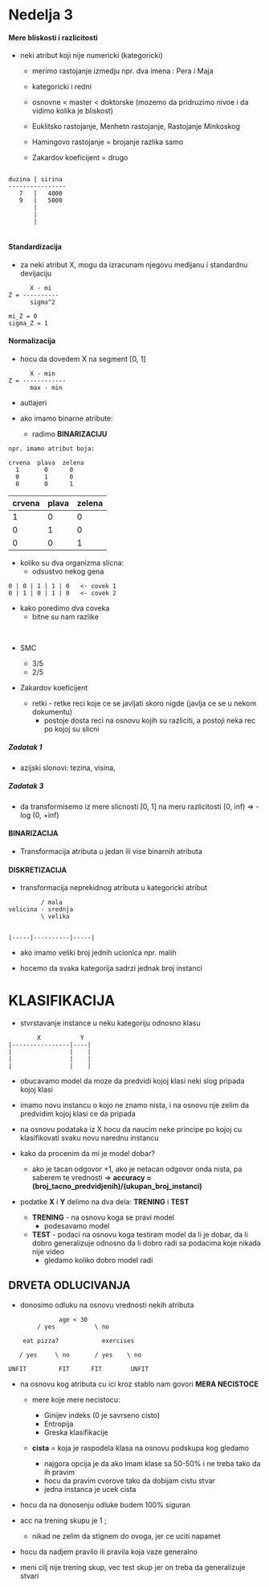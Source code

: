 # Nedelja 3

#### Mere bliskosti i razlicitosti 

- neki atribut koji nije numericki (kategoricki)
  - merimo rastojanje izmedju npr. dva imena : Pera i Maja 
  - kategoricki i redni 
  - osnovne < master < doktorske (mozemo da pridruzimo nivoe i da vidimo kolika je bliskost)

  - Euklitsko rastojanje, Menhetn rastojanje, Rastojanje Minkoskog
  - Hamingovo rastojanje = brojanje razlika samo
  - Zakardov koeficijent = drugo 

```

duzina | sirina
----------------
   7   |   4000
   9   |   5000 
       |
       |
       |


```

#### Standardizacija 
- za neki atribut X, mogu da izracunam njegovu medijanu i standardnu devijaciju 

```
      X - mi
Z = ----------
      sigma^2

mi_Z = 0
sigma_Z = 1

```


#### Normalizacija

- hocu da dovedem X na segment [0, 1]

```
      X - min
Z = ------------
      max - min 

```

- autlajeri 


- ako imamo binarne atribute:
  - radimo **BINARIZACIJU** 
  
```
npr. imamo atribut boja:

crvena  plava  zelena 
  1       0      0
  0       1      0
  0       0      1

```


|crvena | plava | zelena|
|------ |-------|-------|
|  1    |   0   |    0  |
|  0    |   1   |    0  |
|  0    |   0   |    1  |


- koliko su dva organizma slicna:
  - odsustvo nekog gena 


```
0 | 0 | 1 | 1 | 0   <- covek 1
0 | 1 | 0 | 1 | 0   <- covek 2

```
  - kako poredimo dva coveka
    - bitne su nam razlike


<br>


- SMC 
  - $3/5$
  - $2/5$ 

- Zakardov koeficijent 
  - retki - retke reci koje ce se javljati skoro nigde (javlja ce se u nekom dokumentu)
    - postoje dosta reci na osnovu kojih su razliciti, a postoji neka rec po kojoj su slicni

##### Zadatak 1

- azijski slonovi: tezina, visina, 

##### Zadatak 3

- da transformisemo iz mere slicnosti [0, 1] na meru razlicitosti [0, inf) => -log (0, +inf)


#### BINARIZACIJA 
- Transformacija atributa u jedan ili vise binarnih atributa

#### DISKRETIZACIJA
- transformacija neprekidnog atributa u kategoricki atribut

```
         / mala
velicina - srednja
         \ velika 


|-----|----------|-----|

```

- ako imamo veliki broj jednih ucionica npr. malih 

- hocemo da svaka kategorija sadrzi jednak broj instanci 

# KLASIFIKACIJA

- stvrstavanje instance u neku kategoriju odnosno klasu 


```
        X           Y
|----------------|----|
|                |    |
|                |    |
|                |    |

```

- obucavamo model da moze da predvidi kojoj klasi neki slog pripada kojoj klasi 

- imamo novu instancu o kojo ne znamo nista, i na osnovu nje zelim da predvidim kojoj klasi ce da pripada
- na osnovu podataka iz X hocu da naucim neke principe po kojoj cu klasifikovati svaku novu narednu instancu 
- kako da procenim da mi je model dobar?
    - ako je tacan odgovor +1, ako je netacan odgovor onda nista, pa saberem te vrednosti => **accuracy = (broj_tacno_predvidjenih)/(ukupan_broj_instanci)**
    

- podatke **X** i **Y** delimo na dva dela: **TRENING** i **TEST**
    - **TRENING** - na osnovu koga se pravi model
        - podesavamo model
    - **TEST** - podaci na osnovu koga testiram model da li je dobar, da li dobro generalizuje odnosno da li dobro radi sa podacima koje nikada nije video
        - gledamo koliko dobro model radi 


## DRVETA ODLUCIVANJA 
- donosimo odluku na osnovu vrednosti nekih atributa 

```
              age < 30 
        / yes           \ no

    eat pizza?            exercises 

   / yes     \ no       / yes    \ no

UNFIT         FIT      FIT        UNFIT

```

- na osnovu kog atributa cu ici kroz stablo nam govori **MERA NECISTOCE**
  - mere koje mere necistocu:
    - Ginijev indeks (0 je savrseno cisto)
    - Entropija 
    - Greska klasifikacije

  - **cista** = koja je raspodela klasa na osnovu podskupa kog gledamo 
    - najgora opcija je da ako imam klase sa 50-50% i ne treba tako da ih pravim
    - hocu da pravim cvorove tako da dobijam cistu stvar 
    - jedna instanca je ucek cista

- hocu da na donosenju odluke budem 100% siguran 

- acc na trening skupu je 1 ; 
  - nikad ne zelim da stignem do ovoga, jer ce uciti napamet 

- hocu da nadjem pravilo ili pravila koja vaze generalno
  
- meni cilj nije trening skup, vec test skup jer on treba da generalizuje stvari 
